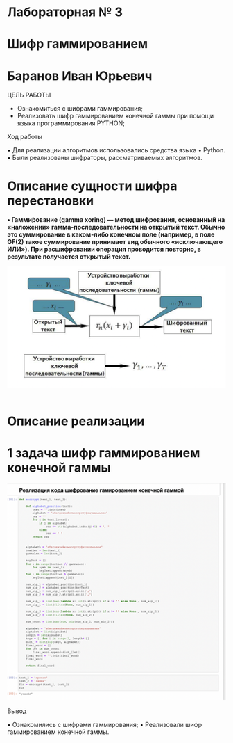 # Лабораторная № 3
# Шифр гаммированием
# Баранов Иван Юрьевич

ЦЕЛЬ РАБОТЫ

-  Ознакомиться с шифрами гаммирования;
-  Реализовать шифр гаммированием конечной гаммы при помощи языка программирования PYTHON;

Ход работы 

•	Для реализации алгоритмов использовались средства языка
•	Python.
•	Были реализованы шифраторы, рассматриваемых алгоритмов. 

# Описание сущности шифра перестановки

**•	Гамми́рование (gamma xoring) — метод шифрования, основанный на «наложении» гамма-последовательности на открытый текст. Обычно это суммирование в каком-либо конечном поле (например, в поле GF(2) такое суммирование принимает вид обычного «исключающего ИЛИ»). При расшифровании операция проводится повторно, в результате получается открытый текст.**

![Рис1](img/2.png)
 
# Описание реализации
# 1 задача шифр гаммированием конечной гаммы
![Рис2](img/1.png)

Вывод

•	Ознакомились с шифрами гаммирования;
•	Реализовали шифр гаммированием конечной гаммы.
